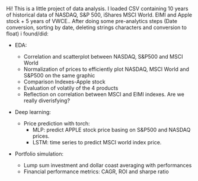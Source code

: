 Hi! This is a little project of data analysis. 
I loaded CSV containing 10 years of historical data of NASDAQ, S&P 500, iShares MSCI World. EIMI and Apple stock + 5 years of VWCE..
After doing some pre-analytics steps (Date conversion, sorting by date, deleting strings characters and conversion to float) i found/did:

- EDA:
     - Correlation and scatterplot between NASDAQ, S&P500 and MSCI World
     - Normalization of prices to efficiently plot NASDAQ, MSCI World and S&P500 on the same graphic
     - Comparison Indexes-Apple stock
     - Evaluation of volatily of the 4 products
     - Reflection on correlation between MSCI and EIMI indexes. Are we really diverisfying?

- Deep learning:
     - Price prediction with torch:
          - MLP: predict APPLE stock price basing on S&P500 and NASDAQ prices.
          - LSTM: time series to predict MSCI world index price.
          
 - Portfolio simulation: 
     - Lump sum investment and dollar coast averaging with performances
     - Financial performance metrics: CAGR, ROI and sharpe ratio
   
